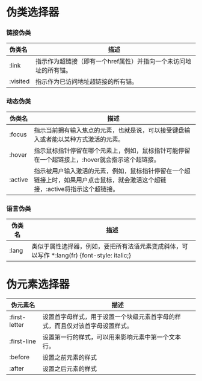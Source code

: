 # 伪类选择器

### 链接伪类

| 伪类名   | 描述                                                         |
| :------- | ------------------------------------------------------------ |
| :link    | 指示作为超链接（即有一个href属性）并指向一个未访问地址的所有锚。 |
| :visited | 指示作为已访问地址超链接的所有锚。                           |

### 动态伪类

| 伪类名  | 描述                                                         |
| ------- | ------------------------------------------------------------ |
| :focus  | 指示当前拥有输入焦点的元素，也就是说，可以接受键盘输入或者能以某种方式激活的元素。 |
| :hover  | 指示鼠标指针停留在哪个元素上，例如，鼠标指针可能停留在一个超链接上，:hover就会指示这个超链接。 |
| :active | 指示被用户输入激活的元素，例如，鼠标指针停留在一个超链接上时，如果用户点击鼠标，就会激活这个超链接，:active将指示这个超链接。 |

### 语言伪类

| 伪类名 | 描述                                                         |
| ------ | ------------------------------------------------------------ |
| :lang  | 类似于属性选择器，例如，要把所有法语元素变成斜体，可以写作   *:lang(fr) {font-style: italic;} |

# 伪元素选择器

| 伪元素名      | 描述                                                         |
| ------------- | ------------------------------------------------------------ |
| :first-letter | 设置首字母样式，用于设置一个块级元素首字母的样式，而且仅对该首字母设置样式。 |
| :first-line   | 设置第一行的样式，可以用来影响元素中第一个文本行。           |
| :before       | 设置之前元素的样式                                           |
| :after        | 设置之后元素的样式                                           |

